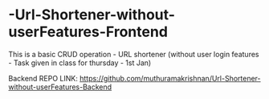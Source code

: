 # -Url-Shortener-without-userFeatures-Frontend

This is a basic CRUD operation - URL shortener (without user login features - Task given in class for thursday - 1st Jan)

Backend REPO LINK: https://github.com/muthuramakrishnan/Url-Shortener-without-userFeatures-Backend
